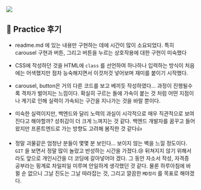 <img src="![ezgif com-gif-maker](https://user-images.githubusercontent.com/70432152/188683897-9a6e4692-5568-46ea-894b-100a12d6ba66.gif)">

## 🎉 Practice 후기

- readme.md 에 있는 내용만 구현하는 데에 시간이 많이 소요되었다. 특히 carousel 구현과 버튼, 그리고 버튼을 누르는 상호작용에 대한 구현이 미숙했다

- CSS에 작성하던 것을 HTML에 ```class``` 를 선언하여 하나하나 입력하는 방식이 처음에는 어색했지만 점차 능숙해지면서 이것저것 넣어보며 재미를 붙이기 시작했다.

- carousel, button은 거의 다른 코드를 보고 베끼듯 작성하였다... 과정이 진행될수록 격차가 벌어지는 느낌이다. 확실히 구르는 돌에 가속이 붙는 것 처럼 어떤 지점이나 계기로 인해 실력이 가속되는 구간을 지나가는 것을 바랄 뿐이다.

- 미숙한 실력이지만, 백엔드와 달리 노력의 과실이 시각적으로 매우 직관적으로 보여진다고 해야할까? 성취감이 더 크게 느껴지는 것 같다. 백엔드 개발자를 꿈꾸고 들어왔지만 프론트엔드로 가는 방향도 고려해 봄직한 것 같다👍

- 정말 괴물같은 엄청난 분들이 몇몇 분 보인다... 보이지 않는 벽을 느낄 정도이다. ```GIT``` 을 보면서 정말 많이 놀랐고 반성하는 시간을 가졌다.😢 뒤쳐지지 않기 위해서라도 앞으로 개인시간을 더 코딩에 갈아넣어야 겠다. 그 동안 자소서 작성, 자격증 공부라는 핑계로 차일피일 미루며 안일하게 생각했던 것 같다.  물론 하루아침에 바뀔 순 없으니 그날 진도는 그날 따라잡는 것, 그리고 깔끔한 ```MD정리``` 를 목표로 해야겠다.
